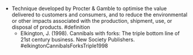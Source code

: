 - Technique developed by Procter & Gamble to optimise the value delivered to customers and consumers, and to reduce the environmental or other impacts associated with the production, shipment, use, or disposal of products. #definition
	- Elkington, J. (1998). Cannibals with forks: The triple bottom line of 21st century business. New Society Publishers. #elkingtonCannibalsForksTriple1998